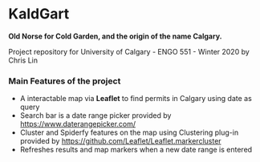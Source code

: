 # KaldGart
**Old Norse for Cold Garden, and the origin of the name Calgary.**

Project repository for University of Calgary - ENGO 551 - Winter 2020 by Chris Lin

### Main Features of the project
* A interactable map via **Leaflet** to find permits in Calgary using date as query
* Search bar is a date range picker provided by https://www.daterangepicker.com/
* Cluster and Spiderfy features on the map using Clustering plug-in provided by https://github.com/Leaflet/Leaflet.markercluster
* Refreshes results and map markers when a new date range is entered
